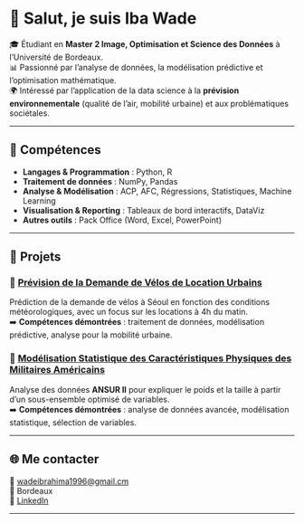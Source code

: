 # 👋 Salut, je suis Iba Wade  

🎓 Étudiant en **Master 2 Image, Optimisation et Science des Données** à l’Université de Bordeaux.  
📊 Passionné par l’analyse de données, la modélisation prédictive et l’optimisation mathématique.  
🌍 Intéressé par l’application de la data science à la **prévision environnementale** (qualité de l’air, mobilité urbaine) et aux problématiques sociétales.  

---

## 🚀 Compétences  
- **Langages & Programmation** : Python, R  
- **Traitement de données** : NumPy, Pandas  
- **Analyse & Modélisation** : ACP, AFC, Régressions, Statistiques, Machine Learning  
- **Visualisation & Reporting** : Tableaux de bord interactifs, DataViz  
- **Autres outils** : Pack Office (Word, Excel, PowerPoint)  

---

## 📌 Projets  
### 🔹 [Prévision de la Demande de Vélos de Location Urbains](#)  
Prédiction de la demande de vélos à Séoul en fonction des conditions météorologiques, avec un focus sur les locations à 4h du matin.  
➡️ **Compétences démontrées** : traitement de données, modélisation prédictive, analyse pour la mobilité urbaine.  

### 🔹 [Modélisation Statistique des Caractéristiques Physiques des Militaires Américains](#)  
Analyse des données **ANSUR II** pour expliquer le poids et la taille à partir d’un sous-ensemble optimisé de variables.  
➡️ **Compétences démontrées** : analyse de données avancée, modélisation statistique, sélection de variables.  

---

## 🌐 Me contacter  
📧 wadeibrahima1996@gmail.cm  
📍 Bordeaux  
💼 [LinkedIn](#)  

---
